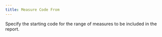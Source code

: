 ```yaml
---
title: Measure Code From
---
```



Specify the starting code for the range of measures to be included in  the report.
